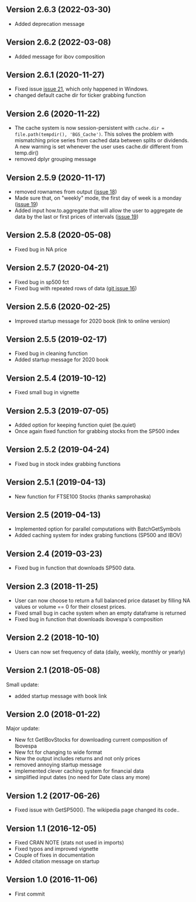 ## Version 2.6.3 (2022-03-30)

- Added deprecation message

## Version 2.6.2 (2022-03-08)

- Added message for ibov composition

## Version 2.6.1 (2020-11-27)

- Fixed issue [issue 21](https://github.com/msperlin/BatchGetSymbols/issues/21), which only happened in Windows. 
- changed default cache dir for ticker grabbing function

## Version 2.6 (2020-11-22)

- The cache system is now session-persistent with `cache.dir = file.path(tempdir(), 'BGS_Cache')`. This solves the problem with mismatching price series from cached data between splits or dividends. A new warning is set whenever the user uses cache.dir different from temp.dir()
- removed dplyr grouping message

## Version 2.5.9 (2020-11-17)

- removed rownames from output ([issue 18](https://github.com/msperlin/BatchGetSymbols/issues/18))
- Made sure that, on "weekly" mode, the first day of week is a monday ([issue 19](https://github.com/msperlin/BatchGetSymbols/issues/19))
- Added input how.to.aggregate that will allow the user to aggregate de data by the last or first prices of intervals ([issue 19](https://github.com/msperlin/BatchGetSymbols/issues/19))

## Version 2.5.8 (2020-05-08)

- Fixed bug in NA price

## Version 2.5.7 (2020-04-21)

- Fixed bug in sp500 fct
- Fixed bug with repeated rows of data ([git issue 16](https://github.com/msperlin/BatchGetSymbols/issues/16))

## Version 2.5.6 (2020-02-25)

- Improved startup message for 2020 book (link to online version)

## Version 2.5.5 (2019-02-17)

- Fixed bug in cleaning function
- Added startup message for 2020 book

## Version 2.5.4  (2019-10-12)

- Fixed small bug in vignette

## Version 2.5.3  (2019-07-05)

- Added option for keeping function quiet (be.quiet)
- Once again fixed function for grabbing stocks from the SP500 index

## Version 2.5.2  (2019-04-24)

- Fixed bug in stock index grabbing functions       

## Version 2.5.1  (2019-04-13)

- New function for FTSE100 Stocks (thanks samprohaska)

## Version 2.5  (2019-04-13)

- Implemented option for parallel computations with BatchGetSymbols
- Added caching system for index grabing functions (SP500 and IBOV)

## Version 2.4  (2019-03-23)

- Fixed bug in function that downloads SP500 data. 

## Version 2.3  (2018-11-25)

- User can now choose to return a full balanced price dataset by filling NA values or volume == 0 for their closest prices.
- Fixed small bug in cache system when an empty dataframe is returned
- Fixed bug in function that downloads ibovespa's composition

## Version 2.2  (2018-10-10)

- Users can now set frequency of data (daily, weekly, monthly or yearly)

## Version 2.1  (2018-05-08)

Small update:

- added startup message with book link

## Version 2.0  (2018-01-22)

Major update:

- New fct GetIBovStocks for downloading current composition of Ibovespa
- New fct for changing to wide format
- Now the output includes returns and not only prices
- removed annoying startup message
- implemented clever caching system for financial data
- simplified input dates (no need for Date class any more)


## Version 1.2  (2017-06-26)

- Fixed issue with GetSP500(). The wikipedia page changed its code.. 

## Version 1.1  (2016-12-05)

- Fixed CRAN NOTE (stats not used in imports)
- Fixed typos and improved vignette
- Couple of fixes in documentation
- Added citation message on startup

## Version 1.0  (2016-11-06)

- First commit
